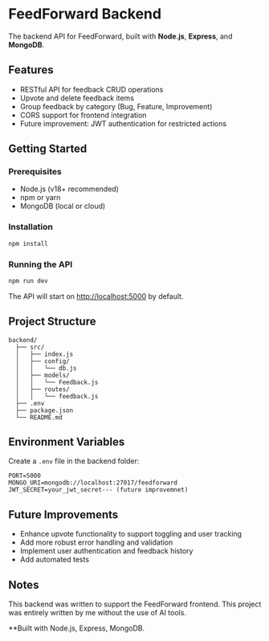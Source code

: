 # FeedForward Backend

The backend API for FeedForward, built with **Node.js**, **Express**, and **MongoDB**.

## Features

- RESTful API for feedback CRUD operations
- Upvote and delete feedback items
- Group feedback by category (Bug, Feature, Improvement)
- CORS support for frontend integration
- Future improvement: JWT authentication for restricted actions

## Getting Started

### Prerequisites

- Node.js (v18+ recommended)
- npm or yarn
- MongoDB (local or cloud)

### Installation

```bash
npm install
```

### Running the API

```bash
npm run dev
```

The API will start on [http://localhost:5000](http://localhost:5000) by default.

## Project Structure

```
backend/
  ├── src/
  │   ├── index.js
  │   ├── config/
  │   │   └── db.js
  │   ├── models/
  │   │   └── Feedback.js
  │   ├── routes/
  │   │   └── feedback.js
  ├── .env
  ├── package.json
  └── README.md
```

## Environment Variables

Create a `.env` file in the backend folder:

```
PORT=5000
MONGO_URI=mongodb://localhost:27017/feedforward
JWT_SECRET=your_jwt_secret--- (future improvemnet)
```

## Future Improvements

- Enhance upvote functionality to support toggling and user tracking
- Add more robust error handling and validation
- Implement user authentication and feedback history
- Add automated tests

## Notes

This backend was written to support the FeedForward frontend.
This project was entirely written by me without the use of AI tools.



**Built with Node.js, Express, MongoDB.